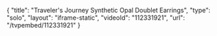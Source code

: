 {
    "title": "Traveler's Journey Synthetic Opal Doublet  Earrings",
    "type": "solo",
    "layout": "iframe-static",
    "videoId": "112331921",
    "url": "\/tvpembed\/112331921"
}